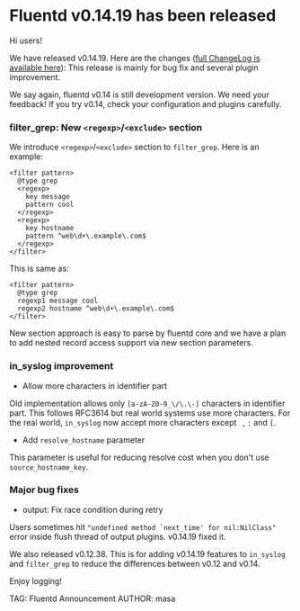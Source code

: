 # Fluentd v0.14.19 has been released

Hi users!

We have released v0.14.19. Here are the changes ([full ChangeLog is available here](https://github.com/fluent/fluentd/blob/master/ChangeLog)):
This release is mainly for bug fix and several plugin improvement.

We say again, fluentd v0.14 is still development version. We need your feedback!
If you try v0.14, check your configuration and plugins carefully.

### filter_grep: New `<regexp>`/`<exclude>` section

We introduce `<regexp>`/`<exclude>` section to `filter_grep`.
Here is an example:

```
<filter pattern>
  @type grep
  <regexp>
    key message
    pattern cool
  </regexp>
  <regexp>
    key hostname
    pattern ^web\d+\.example\.com$
  </regexp>
</filter>
```

This is same as:
    
```
<filter pattern>
  @type grep
  regexp1 message cool
  regexp2 hostname ^web\d+\.example\.com$
</filter>
```

New section approach is easy to parse by fluentd core and we have a plan to add nested record access support via new section parameters.

### in_syslog improvement

* Allow more characters in identifier part

Old implementation allows only `[a-zA-Z0-9_\/\.\-]` characters in identifier part. This follows RFC3614 but real world systems use more characters. For the real world, `in_syslog` now accept more characters except ` `, `:` and `[`.

* Add `resolve_hostname` parameter

This parameter is useful for reducing resolve cost when you don't use `source_hostname_key`.

### Major bug fixes

* output: Fix race condition during retry

Users sometimes hit ```"undefined method `next_time' for nil:NilClass"``` error inside flush thread of output plugins. v0.14.19 fixed it.

We also released v0.12.38. This is for adding v0.14.19 features to `in_syslog` and `filter_grep` to reduce the differences between v0.12 and v0.14.


Enjoy logging!


TAG: Fluentd Announcement
AUTHOR: masa
